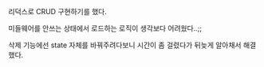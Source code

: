 리덕스로 CRUD 구현하기를 했다.

미들웨어를 안쓰는 상태에서 로드하는 로직이 생각보다 어려웠다..;;

삭제 기능에선 state 자체를 바꿔주려다보니 시간이 좀 걸렸다가 뒤늦게 알아채서 해결했다.